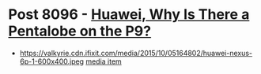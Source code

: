 # Post 8096 - [Huawei, Why Is There a Pentalobe on the P9?](https://www.ifixit.com/News/8096/huawei-pentalobe-p9)

- https://valkyrie.cdn.ifixit.com/media/2015/10/05164802/huawei-nexus-6p-1-600x400.jpeg [media item](media-27842.md)